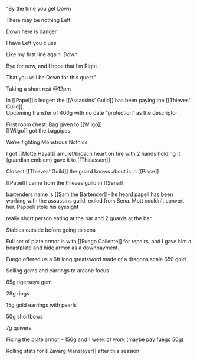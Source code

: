 “By the time you get Down

There may be nothing Left

Down here is danger

I have Left you clues

Like my first line again. Down

Bye for now, and I hope that I’m Right

That you will be Down for this quest”

Taking a short rest @12pm

In [[Papel]]’s ledger: the [[Assassins' Guild]] has been paying the [[Thieves' Guild]].  
Upcoming transfer of 400g with no date “protection” as the descriptor

First room chest: Bag given to [[Wilgo]]  
[[Wilgo]] got the bagpipes

We’re fighting Monstrous Nothics

  
I got [[Motte Hayat]] amulet/broach heart on fire with 2 hands holding it (guardian emblem) gave it to [[Thalasson]]

Closest [[Thieves' Guild]] the guard knows about is in [[Pisce]]  
  
[[Papel]] came from the thieves guild in [[Sena]]  
  
bartenders name is [[Sam the Bartender]]- he heard papell has been working with the assassins guild, exiled from Sena. Mott couldn’t convert her. Pappell stole his eyesight  
  
really short person eating at the bar and 2 guards at the bar

Stables outside before going to sena

Full set of plate armor is with [[Fuego Caliente]] for repairs, and I gave him a beastplate and hide armor as a downpayment.

Fuego offered us a 6ft long greatsword made of a dragons scale 650 gold

Selling gems and earrings to arcane focus

65g tigerseye gem

28g rings

15g gold earrings with pearls

50g shortbows

7g quivers

Fixing the plate armor – 150g and 1 week of work (maybe pay fuego 50g)  
  

Rolling stats for [[Zavarg Manslayer]] after this session 
  